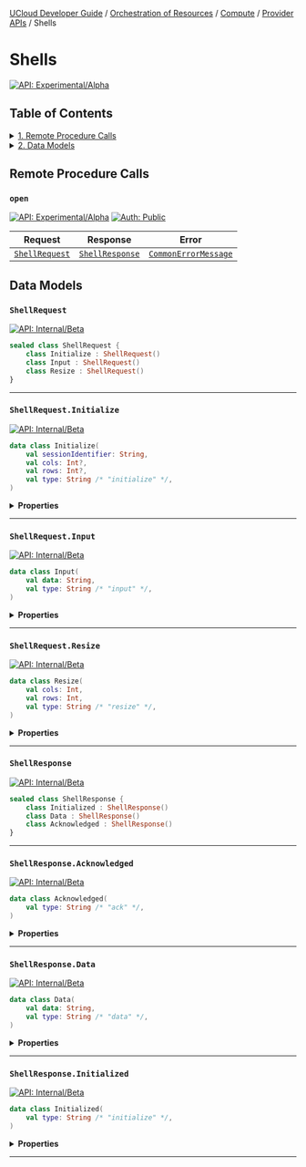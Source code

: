 [UCloud Developer Guide](/docs/developer-guide/README.md) / [Orchestration of Resources](/docs/developer-guide/orchestration/README.md) / [Compute](/docs/developer-guide/orchestration/compute/README.md) / [Provider APIs](/docs/developer-guide/orchestration/compute/providers/README.md) / Shells
# Shells

[![API: Experimental/Alpha](https://img.shields.io/static/v1?label=API&message=Experimental/Alpha&color=orange&style=flat-square)](/docs/developer-guide/core/api-conventions.md)


## Table of Contents
<details>
<summary>
<a href='#remote-procedure-calls'>1. Remote Procedure Calls</a>
</summary>

<table><thead><tr>
<th>Name</th>
<th>Description</th>
</tr></thread>
<tbody>
<tr>
<td><a href='#open'><code>open</code></a></td>
<td><i>No description</i></td>
</tr>
</tbody></table>


</details>

<details>
<summary>
<a href='#data-models'>2. Data Models</a>
</summary>

<table><thead><tr>
<th>Name</th>
<th>Description</th>
</tr></thread>
<tbody>
<tr>
<td><a href='#shellrequest'><code>ShellRequest</code></a></td>
<td><i>No description</i></td>
</tr>
<tr>
<td><a href='#shellrequest.initialize'><code>ShellRequest.Initialize</code></a></td>
<td><i>No description</i></td>
</tr>
<tr>
<td><a href='#shellrequest.input'><code>ShellRequest.Input</code></a></td>
<td><i>No description</i></td>
</tr>
<tr>
<td><a href='#shellrequest.resize'><code>ShellRequest.Resize</code></a></td>
<td><i>No description</i></td>
</tr>
<tr>
<td><a href='#shellresponse'><code>ShellResponse</code></a></td>
<td><i>No description</i></td>
</tr>
<tr>
<td><a href='#shellresponse.acknowledged'><code>ShellResponse.Acknowledged</code></a></td>
<td><i>No description</i></td>
</tr>
<tr>
<td><a href='#shellresponse.data'><code>ShellResponse.Data</code></a></td>
<td><i>No description</i></td>
</tr>
<tr>
<td><a href='#shellresponse.initialized'><code>ShellResponse.Initialized</code></a></td>
<td><i>No description</i></td>
</tr>
</tbody></table>


</details>


## Remote Procedure Calls

### `open`

[![API: Experimental/Alpha](https://img.shields.io/static/v1?label=API&message=Experimental/Alpha&color=orange&style=flat-square)](/docs/developer-guide/core/api-conventions.md)
[![Auth: Public](https://img.shields.io/static/v1?label=Auth&message=Public&color=informational&style=flat-square)](/docs/developer-guide/core/types.md#role)



| Request | Response | Error |
|---------|----------|-------|
|<code><a href='#shellrequest'>ShellRequest</a></code>|<code><a href='#shellresponse'>ShellResponse</a></code>|<code><a href='/docs/reference/dk.sdu.cloud.CommonErrorMessage.md'>CommonErrorMessage</a></code>|




## Data Models

### `ShellRequest`

[![API: Internal/Beta](https://img.shields.io/static/v1?label=API&message=Internal/Beta&color=red&style=flat-square)](/docs/developer-guide/core/api-conventions.md)



```kotlin
sealed class ShellRequest {
    class Initialize : ShellRequest()
    class Input : ShellRequest()
    class Resize : ShellRequest()
}
```



---

### `ShellRequest.Initialize`

[![API: Internal/Beta](https://img.shields.io/static/v1?label=API&message=Internal/Beta&color=red&style=flat-square)](/docs/developer-guide/core/api-conventions.md)



```kotlin
data class Initialize(
    val sessionIdentifier: String,
    val cols: Int?,
    val rows: Int?,
    val type: String /* "initialize" */,
)
```

<details>
<summary>
<b>Properties</b>
</summary>

<details>
<summary>
<code>sessionIdentifier</code>: <code><code><a href='https://kotlinlang.org/api/latest/jvm/stdlib/kotlin/-string/'>String</a></code></code>
</summary>





</details>

<details>
<summary>
<code>cols</code>: <code><code><a href='https://kotlinlang.org/api/latest/jvm/stdlib/kotlin/-int/'>Int</a>?</code></code>
</summary>





</details>

<details>
<summary>
<code>rows</code>: <code><code><a href='https://kotlinlang.org/api/latest/jvm/stdlib/kotlin/-int/'>Int</a>?</code></code>
</summary>





</details>

<details>
<summary>
<code>type</code>: <code><code>String /* "initialize" */</code></code> The type discriminator
</summary>

[![API: Stable](https://img.shields.io/static/v1?label=API&message=Stable&color=green&style=flat-square)](/docs/developer-guide/core/api-conventions.md)




</details>



</details>



---

### `ShellRequest.Input`

[![API: Internal/Beta](https://img.shields.io/static/v1?label=API&message=Internal/Beta&color=red&style=flat-square)](/docs/developer-guide/core/api-conventions.md)



```kotlin
data class Input(
    val data: String,
    val type: String /* "input" */,
)
```

<details>
<summary>
<b>Properties</b>
</summary>

<details>
<summary>
<code>data</code>: <code><code><a href='https://kotlinlang.org/api/latest/jvm/stdlib/kotlin/-string/'>String</a></code></code>
</summary>





</details>

<details>
<summary>
<code>type</code>: <code><code>String /* "input" */</code></code> The type discriminator
</summary>

[![API: Stable](https://img.shields.io/static/v1?label=API&message=Stable&color=green&style=flat-square)](/docs/developer-guide/core/api-conventions.md)




</details>



</details>



---

### `ShellRequest.Resize`

[![API: Internal/Beta](https://img.shields.io/static/v1?label=API&message=Internal/Beta&color=red&style=flat-square)](/docs/developer-guide/core/api-conventions.md)



```kotlin
data class Resize(
    val cols: Int,
    val rows: Int,
    val type: String /* "resize" */,
)
```

<details>
<summary>
<b>Properties</b>
</summary>

<details>
<summary>
<code>cols</code>: <code><code><a href='https://kotlinlang.org/api/latest/jvm/stdlib/kotlin/-int/'>Int</a></code></code>
</summary>





</details>

<details>
<summary>
<code>rows</code>: <code><code><a href='https://kotlinlang.org/api/latest/jvm/stdlib/kotlin/-int/'>Int</a></code></code>
</summary>





</details>

<details>
<summary>
<code>type</code>: <code><code>String /* "resize" */</code></code> The type discriminator
</summary>

[![API: Stable](https://img.shields.io/static/v1?label=API&message=Stable&color=green&style=flat-square)](/docs/developer-guide/core/api-conventions.md)




</details>



</details>



---

### `ShellResponse`

[![API: Internal/Beta](https://img.shields.io/static/v1?label=API&message=Internal/Beta&color=red&style=flat-square)](/docs/developer-guide/core/api-conventions.md)



```kotlin
sealed class ShellResponse {
    class Initialized : ShellResponse()
    class Data : ShellResponse()
    class Acknowledged : ShellResponse()
}
```



---

### `ShellResponse.Acknowledged`

[![API: Internal/Beta](https://img.shields.io/static/v1?label=API&message=Internal/Beta&color=red&style=flat-square)](/docs/developer-guide/core/api-conventions.md)



```kotlin
data class Acknowledged(
    val type: String /* "ack" */,
)
```

<details>
<summary>
<b>Properties</b>
</summary>

<details>
<summary>
<code>type</code>: <code><code>String /* "ack" */</code></code> The type discriminator
</summary>

[![API: Stable](https://img.shields.io/static/v1?label=API&message=Stable&color=green&style=flat-square)](/docs/developer-guide/core/api-conventions.md)




</details>



</details>



---

### `ShellResponse.Data`

[![API: Internal/Beta](https://img.shields.io/static/v1?label=API&message=Internal/Beta&color=red&style=flat-square)](/docs/developer-guide/core/api-conventions.md)



```kotlin
data class Data(
    val data: String,
    val type: String /* "data" */,
)
```

<details>
<summary>
<b>Properties</b>
</summary>

<details>
<summary>
<code>data</code>: <code><code><a href='https://kotlinlang.org/api/latest/jvm/stdlib/kotlin/-string/'>String</a></code></code>
</summary>





</details>

<details>
<summary>
<code>type</code>: <code><code>String /* "data" */</code></code> The type discriminator
</summary>

[![API: Stable](https://img.shields.io/static/v1?label=API&message=Stable&color=green&style=flat-square)](/docs/developer-guide/core/api-conventions.md)




</details>



</details>



---

### `ShellResponse.Initialized`

[![API: Internal/Beta](https://img.shields.io/static/v1?label=API&message=Internal/Beta&color=red&style=flat-square)](/docs/developer-guide/core/api-conventions.md)



```kotlin
data class Initialized(
    val type: String /* "initialize" */,
)
```

<details>
<summary>
<b>Properties</b>
</summary>

<details>
<summary>
<code>type</code>: <code><code>String /* "initialize" */</code></code> The type discriminator
</summary>

[![API: Stable](https://img.shields.io/static/v1?label=API&message=Stable&color=green&style=flat-square)](/docs/developer-guide/core/api-conventions.md)




</details>



</details>



---

